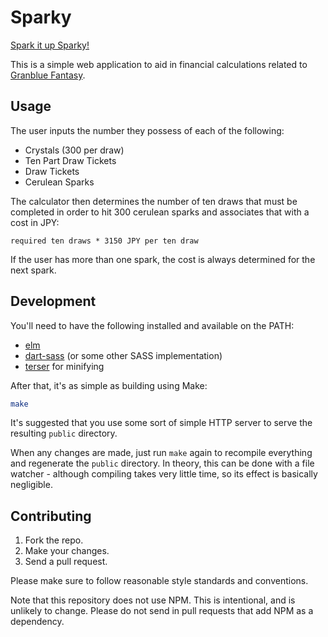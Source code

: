 # Sparky

[Spark it up Sparky!](https://www.youtube.com/watch?v=ukjnrXTTvPY&t=1m07s)

This is a simple web application to aid in financial calculations related to
[Granblue Fantasy](https://granbluefantasy.jp).

## Usage

The user inputs the number they possess of each of the following:

- Crystals (300 per draw)
- Ten Part Draw Tickets
- Draw Tickets
- Cerulean Sparks

The calculator then determines the number of ten draws that must be completed
in order to hit 300 cerulean sparks and associates that with a cost in JPY:

```
required ten draws * 3150 JPY per ten draw
```

If the user has more than one spark, the cost is always determined for the next
spark.

## Development

You'll need to have the following installed and available on the PATH:

- [elm](https://guide.elm-lang.org/install/elm.html)
- [dart-sass](https://sass-lang.com/dart-sass) (or some other SASS implementation)
- [terser](https://terser.org/) for minifying

After that, it's as simple as building using Make:

```sh
make
```

It's suggested that you use some sort of simple HTTP server to serve the
resulting `public` directory.

When any changes are made, just run `make` again to recompile everything and
regenerate the `public` directory. In theory, this can be done with a file
watcher - although compiling takes very little time, so its effect is basically
negligible.

## Contributing

1. Fork the repo.
1. Make your changes.
1. Send a pull request.

Please make sure to follow reasonable style standards and conventions.

Note that this repository does not use NPM. This is intentional, and is unlikely
to change. Please do not send in pull requests that add NPM as a dependency.
